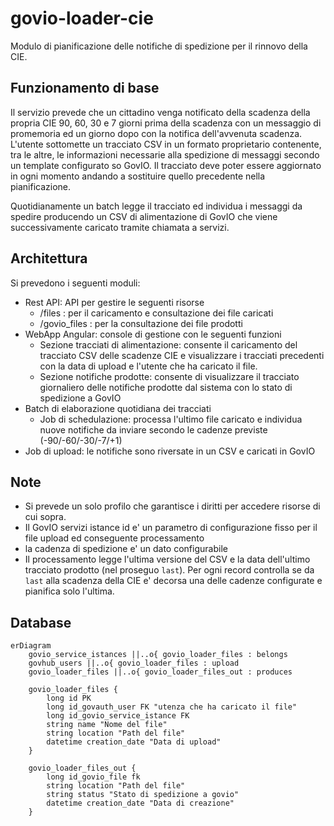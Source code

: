 # govio-loader-cie

Modulo di pianificazione delle notifiche di spedizione per il rinnovo della CIE.

## Funzionamento di base

Il servizio prevede che un cittadino venga notificato della scadenza della propria CIE 90, 60, 30 e 7 giorni prima della scadenza con un messaggio di promemoria ed un giorno dopo con la notifica dell'avvenuta scadenza. L'utente sottomette un tracciato CSV in un formato proprietario contenente, tra le altre, le informazioni necessarie alla spedizione di messaggi secondo un template configurato so GovIO. Il tracciato deve poter essere aggiornato in ogni momento andando a sostituire quello precedente nella pianificazione.

Quotidianamente un batch legge il tracciato ed individua i messaggi da spedire producendo un CSV di alimentazione di GovIO che viene successivamente caricato tramite chiamata a servizi.

## Architettura

Si prevedono i seguenti moduli:


- Rest API: API per gestire le seguenti risorse
  - /files : per il caricamento e consultazione dei file caricati
  - /govio_files : per la consultazione dei file prodotti
- WebApp Angular: console di gestione con le seguenti funzioni
  - Sezione tracciati di alimentazione: consente il caricamento del tracciato CSV delle scadenze CIE e visualizzare i tracciati precedenti con la data di upload e l'utente che ha caricato il file.
  - Sezione notifiche prodotte: consente di visualizzare il tracciato giornaliero delle notifiche prodotte dal sistema con lo stato di spedizione a GovIO
- Batch di elaborazione quotidiana dei tracciati
  - Job di schedulazione: processa l'ultimo file caricato e individua nuove notifiche da inviare secondo le cadenze previste (-90/-60/-30/-7/+1)
- Job di upload: le notifiche sono riversate in un CSV e caricati in GovIO 

## Note

- Si prevede un solo profilo che garantisce i diritti per accedere risorse di cui sopra.
- Il GovIO servizi istance id e' un parametro di configurazione fisso per il file upload ed conseguente processamento
- la cadenza di spedizione e' un dato configurabile
- Il processamento legge l'ultima versione del CSV e la data dell'ultimo tracciato prodotto (nel proseguo `last`). Per ogni record controlla se da `last` alla scadenza della CIE e' decorsa una delle cadenze configurate e pianifica solo l'ultima.

## Database

```mermaid
erDiagram
    govio_service_istances ||..o{ govio_loader_files : belongs
    govhub_users ||..o{ govio_loader_files : upload  
    govio_loader_files ||..o{ govio_loader_files_out : produces

    govio_loader_files {
        long id PK
        long id_govauth_user FK "utenza che ha caricato il file" 
        long id_govio_service_istance FK
        string name "Nome del file"
        string location "Path del file"
        datetime creation_date "Data di upload"
    }

    govio_loader_files_out {
        long id_govio_file fk
        string location "Path del file" 
        string status "Stato di spedizione a govio"
        datetime creation_date "Data di creazione"
    }

```
